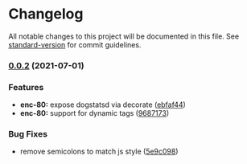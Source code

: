 # Changelog

All notable changes to this project will be documented in this file. See [standard-version](https://github.com/conventional-changelog/standard-version) for commit guidelines.

### [0.0.2](https://github.com/CondeNast/fastify-datadog/compare/v2.0.0...v0.0.2) (2021-07-01)


### Features

* **enc-80:** expose dogstatsd via decorate ([ebfaf44](https://github.com/CondeNast/fastify-datadog/commit/ebfaf4437372bf53ecdd21af088162f611343def))
* **enc-80:** support for dynamic tags ([9687173](https://github.com/CondeNast/fastify-datadog/commit/968717350a736b06b4f569bc2de3b1b171e91130))


### Bug Fixes

* remove semicolons to match js style ([5e9c098](https://github.com/CondeNast/fastify-datadog/commit/5e9c098c5e97fd55d988f31c9f6052bc46fd0e5a))
